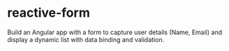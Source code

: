 # reactive-form
Build an Angular app with a form to capture user details (Name, Email) and display a dynamic list with data binding and validation.
